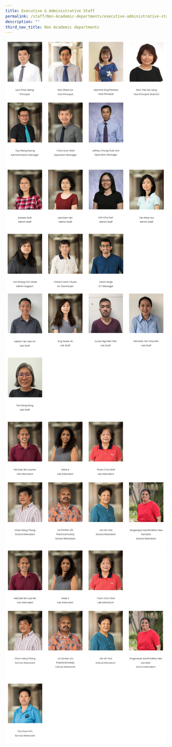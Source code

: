```yaml
---
title: Executive & Administrative Staff
permalink: /staff/Non-Academic-departments/executive-administrative-staff/
description: ""
third_nav_title: Non Academic departments
---
```

![](/images/eas1.png)
![](/images/eas2.png)
![](/images/eas3.png)